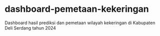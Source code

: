 # dashboard-pemetaan-kekeringan
Dashboard hasil prediksi dan pemetaan wilayah kekeringan di Kabupaten Deli Serdang tahun 2024
